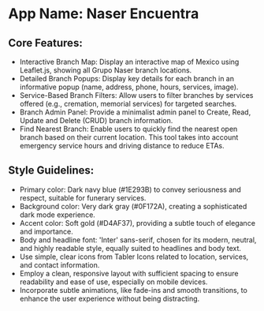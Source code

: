 # **App Name**: Naser Encuentra

## Core Features:

- Interactive Branch Map: Display an interactive map of Mexico using Leaflet.js, showing all Grupo Naser branch locations.
- Detailed Branch Popups: Display key details for each branch in an informative popup (name, address, phone, hours, services, image).
- Service-Based Branch Filters: Allow users to filter branches by services offered (e.g., cremation, memorial services) for targeted searches.
- Branch Admin Panel: Provide a minimalist admin panel to Create, Read, Update and Delete (CRUD) branch information.
- Find Nearest Branch: Enable users to quickly find the nearest open branch based on their current location. This tool takes into account emergency service hours and driving distance to reduce ETAs.

## Style Guidelines:

- Primary color: Dark navy blue (#1E293B) to convey seriousness and respect, suitable for funerary services.
- Background color: Very dark gray (#0F172A), creating a sophisticated dark mode experience.
- Accent color: Soft gold (#D4AF37), providing a subtle touch of elegance and importance.
- Body and headline font: 'Inter' sans-serif, chosen for its modern, neutral, and highly readable style, equally suited to headlines and body text.
- Use simple, clear icons from Tabler Icons related to location, services, and contact information.
- Employ a clean, responsive layout with sufficient spacing to ensure readability and ease of use, especially on mobile devices.
- Incorporate subtle animations, like fade-ins and smooth transitions, to enhance the user experience without being distracting.